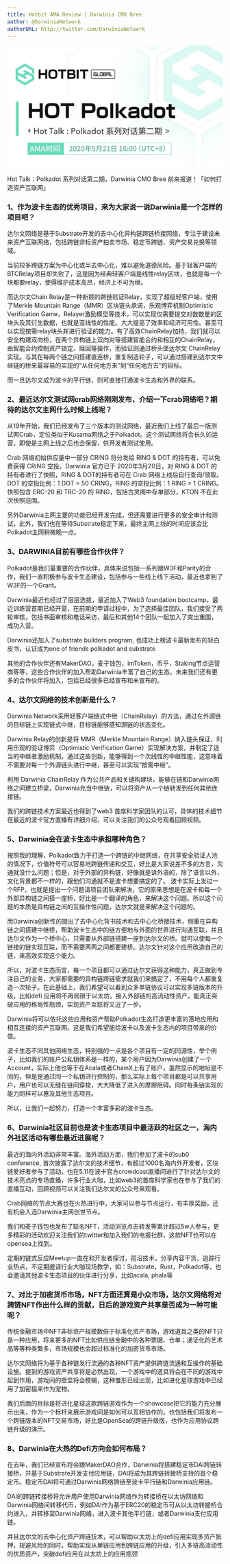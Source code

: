```yaml
---
title: Hotbit AMA Review | Darwinia CMO Bree
author: @DarwiniaNetwork
authorURL: http://twitter.com/DarwiniaNetwork
---
```


![](assets/2020-05-21-hotbit-ama.jpeg)

Hot Talk：Polkadot 系列对话第二期，Darwinia CMO Bree 前来报道！「如何打造资产互联网」

<!--truncate-->

### 1、作为波卡生态的优秀项目，来为大家说一说Darwinia是一个怎样的项目吧？

达尔文网络是基于Substrate开发的去中心化异构链跨链桥接网络，专注于建设未来资产互联网络，包括跨链非标资产拍卖市场、稳定币跨链、资产交易兑换等领域。

当前较多跨链方案为中心化或半去中心化，难以避免道德风险。基于轻客户端的BTCRelay项目却失败了，这是因为经典轻客户端是线性relay区块，也就是每一个块都要relay，使得维护成本高昂，经济上不可为继。

而达尔文Chain Relay是一种新颖的跨链验证Relay，实现了超级轻客户端，使用了Merkle Mountain Range（MMR）区块链头承诺，乐观博弈机制Optimistic Verification Game，Relayer激励模型等技术，可以实现仅需要提交对数数量的区块头及其衍生数据，也就是亚线性的性能。大大提高了效率和经济可用性。甚至可以实现按需relay块头并进行验证的能力。有了高效ChainRelay加持，我们就可以安全构建双向桥，在两个异构链上双向对等搭建智能合约和相互的ChainRelay，由智能合约控制资产锁定、赎回等操作，而验证则通过桥头堡达尔文 ChainRelay实现。与其在每两个链之间搭建直连桥，重复制造轮子，可以通过搭建到达尔文中继链的桥来最容易的实现的“从任何地方来”到“任何地方去”的目标。

而一旦达尔文成为波卡的平行链，则可直接打通波卡生态和外界的联系。

### 2、最近达尔文测试网crab网络刚刚发布，介绍一下crab网络吧？期待的达尔文主网什么时候上线呢？

从19年开始，我们已经发布了三个版本的测试网络，最近我们上线了最后一版测试网Crab，定位类似于Kusama网络之于Polkadot。这个测试网络将会长久的运营，即使是主网上线之后也会保留，供开发者测试使用。

Crab 网络初始供应量中一部分 CRING 将分发给 RING & DOT 的持有者，可以免费获得 CRING 空投。Darwinia 官方已于 2020年3月20日，对 RING & DOT 的持有者进行了快照，RING & DOT的持有者可在 Crab 网络上线后自行查询/领取。DOT 的空投比例：1 DOT = 50 CRING，RING 的空投比例：1 RING = 1 CRING。快照包含 ERC-20 和 TRC-20 的 RING，包括古灵阁中存单部分，KTON 不在此次快照范围。

另外Darwinia主网主要的功能已经开发完成，但还需要进行更多的安全审计和测试，此外，我们也在等待Substrate稳定下来，最终主网上线的时间应该会比Polkadot主网稍微晚一点。

### 3、DARWINIA目前有哪些合作伙伴？

Polkadot是我们最重要的合作伙伴，具体来说包括一系列跟W3F和Parity的合作，我们一直积极参与波卡生态建设，包括参与一些线上线下活动，最近也拿到了W3F的一个Grant。

Darwinia最近也经过了层层选拔，最近加入了Web3 foundation bootcamp，最近训练营首期已经开营，在前期的申请过程中，为了选择最佳团队，我们接受了两轮审核，包括书面审核和电话采访，最后和其他14个团队一起加入了突出重围，成功入营。

Darwinia还加入了substrate builders program, 也成功上榜波卡最新发布的轻白皮书，认证成为one of friends polkadot and substrate

其他的合作伙伴还有MakerDAO，麦子钱包，imToken，币乎，Staking节点运营商等等，这些合作伙伴的加入帮助Darwinia丰富了自己的生态。未来我们还有更多的合作伙伴将加入，包括已经很多已经宣布和未宣布的。

### 4、达尔文网络的技术创新是什么？

Darwinia Network采用轻客户端链式中继（ChainRelay）的方法，通过在外源链的目标链上实现链式中继，目标链能够感知源链的状态变化。

Darwinia Relay的创新是将 MMR（Merkle Mountain Range）纳入链头保证，利用乐观的验证博弈（Optimistic Verification Game）实现解决方案，并制定了适当的中继者激励机制。通过这些创新，能够得到一个次线性的中继性能，这意味着不需要对每一个外源链头进行中继，甚至可以实现“按需中继”。

利用 Darwinia ChainRelay 作为公共产品和关键构建块，能够在链和Darwinia网络之间建立桥梁，Darwinia充当中继链，可以将资产从一个链转发到任何其他连接链。

我们的跨链技术方案最近也得到了web3 首席科学家团队的认可，具体的技术细节在最近的波卡官方直播有详细介绍，可以关注我们的公众号观看回顾视频。

### 5、Darwinia会在波卡生态中承担哪种角色？

按照我的理解，Polkadot致力于打造一个跨链的中继网络，在共享安全验证人池的情况下，价值符号可以容易地跨链传递和交互，好比是大家说差不多的方言，沟通就没什么问题；但是，对于外部的异构链，好像就是讲外语的，除了语言以外，文化背景都不一样的，跟他们沟通就不是波卡想要搞定的了。
波卡实际上发过一个RFP，也就是提出一个问题请项目团队来解决，它的原来思想是在波卡和每一个外部异构链之间搭一座桥，好比是一个翻译的角色，来解决这个问题。所以这个问题的本质是异构链之间的互操作性问题，达尔文就是来解决这个问题的。

而Darwinia创新性的提出了去中心化背书技术和去中心化桥接技术，侧重在异构链之间搭建中继桥，帮助波卡生态中的链方便地与外面的世界进行沟通互联，并且达尔文作为一个桥中心，只需要从外部链搭建一座到达尔文的桥。就可以使每一个链接的链实现互联，而不需要两两之间都要建桥。达尔文针对这个应用改造自己的链，来高效实现这个能力。

所以，对波卡生态而言，每一个项目都可以通过达尔文获得这种能力，真正做到专注自己的业务，大家都需要的异构链跨链需求就我们来搞定了，不用每个人都重复造一次轮子。在此基础上，我们希望可以看到众多单链协议可以实现多链版本的升级，比如defi 应用将不再局限于以太坊，接入外部链的高流动性资产，能真正突破应用的格局性瓶颈，实现资产互联将又近了一步。

Darwinia将可以依托这些应用和资产帮助Polkadot生态打造更丰富的落地应用和相互连接的资产互联网。这是我们希望能给波卡以及波卡生态内的项目带来的价值。

波卡生态不同其他网络生态，特别强的一点是各个项目有一定的同源性，举个例子，比如我们的账户公私钥体系是一样的，某个用户因为Darwinia创建了一个Account，实际上他也等于在Acala或者ChainX上有了账户，虽然显示的地址是不同的，但是是通过同一个私钥进行控制的，那么实际上每个项目都是可以共享用户，用户也可以无缝在链间穿梭，大大降低了进入的摩擦阻碍。同时每条链实现的能力同样可以惠及其他生态项目。

所以，让我们一起努力，打造一个丰富多彩的波卡生态。

### 6、Darwinia社区目前也是波卡生态项目中最活跃的社区之一，海内外社区活动有哪些最近进展呢？

最近的海内外活动非常丰富。海外活动方面，我们参加了波卡的sub0 conference, 首次披露了达尔文的技术细节，有超过1000名海内外开发者，区块链爱好者参与了活动，也在5.11在波卡官方crowdcast直播间进行了针对达尔文的技术亮点的专场直播，许多行业大咖，比如web3的首席科学家也在参与了我们的直播互动，回顾视频可以关注我们达尔文的公众号来观看。

Crab网络的节点大赛也在火热进行中，大家可以参与节点运行，有丰厚奖励，还有机会入选Darwinia主网创世节点。

我们和麦子钱包也发布了联名NFT，活动浏览点击转发等累计超过5w人参与，更多精彩的活动欢迎关注我们的twitter和加入我们的电报社群，这款NFT也可以在opensea上找到。

定期的链式反应Meetup一直在和开发者探讨，前沿技术，分享内容干货，追踪行业热点，不定期邀请行业大咖现场教学，如：Substrate，Rust，Polkadot等，也会邀请其他波卡生态项目的伙伴进行分享，比如acala, phala等

### 7、对比于加密货币市场，NFT方面还算是小众市场，达尔文网络将对跨链NFT作出什么样的贡献，日后的游戏资产共享是否成为一种可能呢？

传统金融市场中NFT非标资产规模数倍于标准化资产市场，游戏道具之类的NFT只是一种应用，将来更多的NFT比如供应链金融中的各种票据、仓单；通证化的艺术品等等种类繁多，市场规模也会超过标准化的加密货币市场。

达尔文网络将为基于各种链发行流通的各种NFT资产提供跨链流通和互操作的基础设施。提到的游戏资产共享将是必然出现，一个游戏中的道具将会在不同的游戏中起到作用，游戏间的壁垒将会模糊，这种雏形已经出现，比如进化星球游戏中已经用了加密猫来作为宠物。

我们后面的目标是将进化星球这款跨链游戏作为一个showcase把它的能力充分展示出来，作为一个标杆来展示游戏间是如何可以互相协作的。也包括我们将发布一个跨链版本的NFT交易市场，好比是OpenSea的跨链升级版，也作为应用协议跨链升级的演示。

### 8、Darwinia在大热的Defi方向会如何布局？

在去年，我们已经宣布将会跟MakerDAO合作，Darwinia将搭建稳定币DAI跨链转接桥，并基于Substrate开发支付应用链，DAI将成为其跨链转接桥支持的首个稳定币。稳定币DAI将可通过Darwinia网络跨链至波卡平行链和Darwinia应用链。

DAI的跨链转接桥将允许用户使用Darwinia网络作为转接桥在以太坊网络和Darwinia网络间转移代币，例如DAI作为基于ERC20的稳定币可从以太坊转接桥合约进入，并转移至Darwinia网络，进入波卡其他平行链，或者Darwinia支付应用链。

并且达尔文的去中心化资产跨链技术，可以帮助以太坊上的defi应用实现多资产抵押，规避风险的同时，帮助实现从单链应用到跨链应用的升级，引入多链高流动性的优质资产，突破defi应用在以太坊上的应用瓶颈
